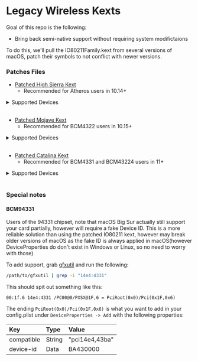 Legacy Wireless Kexts
===========

Goal of this repo is the following:

* Bring back semi-native support without requiring system modifictaions


To do this, we'll pull the IO80211Family.kext from several versions of macOS, patch their symbols to not conflict with newer versions.


### Patches Files


* [Patched High Sierra Kext]()
  * Recommended for Atheros users in 10.14+
  
<details>
<summary>Supported Devices</summary>

```
Atheros - AirPortAtheros40
   pci168c,30   = AR93xx
   pci168c,2a   = AR928X
   pci106b,86   = Unreleased device?
   pci168c,1c   = AR242x / AR542x
   pci168c,23   = AR5416
   pci168c,24   = AR5418
   
Broadcom - AirPortBrcm4331
   pci14e4,4331 = BCM4331
   pci14e4,4353 = BCM43224
   pci14e4,432b = BCM4322
   
Broadcom - AirPortBrcm4360
   pci14e4,4331 = BCM4331
   pci14e4,4353 = BCM43224
   
Broadcom - AirPortBrcmNIC
   pci14e4,43ba = BCM43602
   pci14e4,43a3 = BCM4350
   pci14e4,43a0 = BCM4360
```

</details>
<br>

* [Patched Mojave Kext]()
  * Recommended for BCM4322 users in 10.15+

<details>
<summary>Supported Devices</summary>

```
Broadcom - AirPortBrcm4331
   pci14e4,4331 = BCM4331
   pci14e4,4353 = BCM43224
   pci14e4,432b = BCM4322

Broadcom - AirPortBrcm4360
   pci14e4,4331 = BCM4331
   pci14e4,4353 = BCM43224
   
Broadcom - AirPortBrcmNIC
   pci14e4,43ba = BCM43602
   pci14e4,43a3 = BCM4350
   pci14e4,43a0 = BCM4360
```

</details>
<br>

* [Patched Catalina Kext]()
  * Recommended for BCM4331 and BCM43224 users in 11+

<details>
<summary>Supported Devices</summary>

```
Broadcom - AirPortBrcm4360
   pci14e4,4331 = BCM4331
   pci14e4,4353 = BCM43224
   
Broadcom - AirPortBrcmNIC
   pci14e4,43ba = BCM43602
   pci14e4,43a3 = BCM4350
   pci14e4,43a0 = BCM4360
```

</details>
<br>	

  

### Special notes

#### BCM94331

Users of the 94331 chipset, note that macOS Big Sur actually still support your card partially, however will require a fake Device ID. This is a more reliable solution than using the patched IO80211 kext, however may break older versions of macOS as the fake ID is always applied in macOS(however DeviceProperties do don't exist in Windows or Linux, so no need to worry with those)

To add support, grab [gfxutil](https://github.com/acidanthera/gfxutil/releases) and run the following:

```sh
/path/to/gfxutil | grep -i "14e4:4331"
```

This should spit out something like this:

```
00:1f.6 14e4:4331 /PC00@0/PXSX@1F,6 = PciRoot(0x0)/Pci(0x1F,0x6)
```

The ending `PciRoot(0x0)/Pci(0x1F,0x6)` is what you want to add in your config.plist under `DeviceProperties -> Add` with the following properties:

| Key | Type | Value |
| :--- | :--- | :--- |
| compatible | String | "pci14e4,43ba" |
| device-id  | Data | BA430000 |

